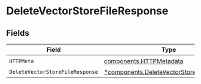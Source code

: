 # DeleteVectorStoreFileResponse


## Fields

| Field                                                                                                 | Type                                                                                                  | Required                                                                                              | Description                                                                                           |
| ----------------------------------------------------------------------------------------------------- | ----------------------------------------------------------------------------------------------------- | ----------------------------------------------------------------------------------------------------- | ----------------------------------------------------------------------------------------------------- |
| `HTTPMeta`                                                                                            | [components.HTTPMetadata](../../models/components/httpmetadata.md)                                    | :heavy_check_mark:                                                                                    | N/A                                                                                                   |
| `DeleteVectorStoreFileResponse`                                                                       | [*components.DeleteVectorStoreFileResponse](../../models/components/deletevectorstorefileresponse.md) | :heavy_minus_sign:                                                                                    | OK                                                                                                    |